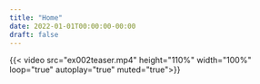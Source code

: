 ```yaml
---
title: "Home"
date: 2022-01-01T00:00:00-00:00
draft: false
---
```


{{< video src="ex002teaser.mp4" height="110%" width="100%" loop="true" autoplay="true" muted="true">}}
